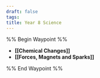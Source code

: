 ```yaml
---
draft: false
tags:
title: Year 8 Science
---
```

%% Begin Waypoint %%
- **[[Chemical Changes]]**
- **[[Forces, Magnets and Sparks]]**

%% End Waypoint %%

